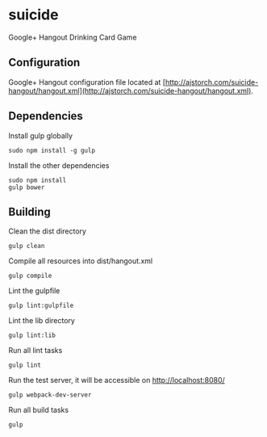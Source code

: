 # suicide
Google+ Hangout Drinking Card Game

## Configuration
Google+ Hangout configuration file located at [http://ajstorch.com/suicide-hangout/hangout.xml](http://ajstorch.com/suicide-hangout/hangout.xml).

## Dependencies
Install gulp globally
    
    sudo npm install -g gulp
    
Install the other dependencies

    sudo npm install
    gulp bower

## Building
Clean the dist directory

    gulp clean
    
Compile all resources into dist/hangout.xml

    gulp compile
    
Lint the gulpfile

    gulp lint:gulpfile
    
Lint the lib directory

    gulp lint:lib
    
Run all lint tasks

    gulp lint
    
Run the test server, it will be accessible on [http://localhost:8080/](http://localhost:8080/)

    gulp webpack-dev-server
    
Run all build tasks

    gulp
